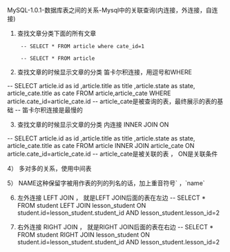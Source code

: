 MySQL-1.0.1-数据库表之间的关系-Mysql中的关联查询(内连接，外连接，自连接)

1) 查找文章分类下面的所有文章

		-- SELECT * FROM article where cate_id=1

		-- SELECT * FROM article 

2) 查找文章的时候显示文章的分类  笛卡尔积连接，用逗号和WHERE

-- SELECT article.id as id ,article.title as title ,article.state as state, article_cate.title as cate FROM article,article_cate WHERE article.cate_id=article_cate.id
-- article_cate是被查询的表，最终展示的表的基础
--  笛卡尔积连接是最慢的

3) 查找文章的时候显示文章的分类 内连接  INNER JOIN   ON 

-- SELECT article.id as id ,article.title as title ,article.state as state, article_cate.title as cate FROM article INNER JOIN article_cate ON  article.cate_id=article_cate.id
-- article_cate是被关联的表 ， ON是关联条件 

4） 多对多的关系，使用中间表

5） NAME这种保留字被用作表的列的列名的话，加上重音符号\` ，\`name`

6) 左外连接 LEFT JOIN ， 就是LEFT JOIN后面的表在左边
-- SELECT * FROM student LEFT JOIN lesson_student ON student.id=lesson_student.student_id 
AND
lesson_student.lesson_id=2

7) 右外连接 RIGHT JOIN  ， 就是RIGHT JOIN后面的表在右边
-- SELECT * FROM student RIGHT JOIN lesson_student ON student.id=lesson_student.student_id
AND 
lesson_student.lesson_id=2